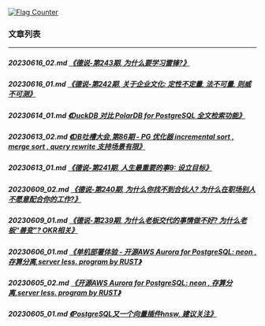 <a rel="nofollow" href="http://info.flagcounter.com/h9V1"  ><img src="http://s03.flagcounter.com/count/h9V1/bg_FFFFFF/txt_000000/border_CCCCCC/columns_2/maxflags_12/viewers_0/labels_0/pageviews_0/flags_0/"  alt="Flag Counter"  border="0"  ></a>  
  
### 文章列表  
----  
##### 20230616_02.md   [《德说-第243期, 为什么要学习雷锋?》](20230616_02.md)  
##### 20230616_01.md   [《德说-第242期, 关于企业文化: 定性不定量, 法不可量, 则威不可测》](20230616_01.md)  
##### 20230614_01.md   [《DuckDB 对比 PolarDB for PostgreSQL 全文检索功能》](20230614_01.md)  
##### 20230613_02.md   [《DB吐槽大会,第86期 - PG 优化器 incremental sort , merge sort , query rewrite 支持场景有限》](20230613_02.md)  
##### 20230613_01.md   [《德说-第241期, 人生最重要的事9: 设立目标》](20230613_01.md)  
##### 20230609_02.md   [《德说-第240期, 为什么你找不到合伙人? 为什么在职场别人不愿意配合你的工作?》](20230609_02.md)  
##### 20230609_01.md   [《德说-第239期, 为什么老板交代的事情做不好? 为什么老板“善变”? OKR相关》](20230609_01.md)  
##### 20230606_01.md   [《单机部署体验 - 开源AWS Aurora for PostgreSQL: neon , 存算分离,server less. program by RUST》](20230606_01.md)  
##### 20230605_02.md   [《开源AWS Aurora for PostgreSQL: neon , 存算分离,server less. program by RUST》](20230605_02.md)  
##### 20230605_01.md   [《PostgreSQL又一个向量插件hnsw, 建议关注》](20230605_01.md)  
